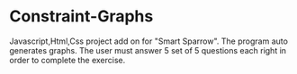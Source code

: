 # Constraint-Graphs

Javascript,Html,Css project add on for "Smart Sparrow". The program auto generates graphs.
The user must answer 5 set of 5 questions each right in order to complete the exercise.
